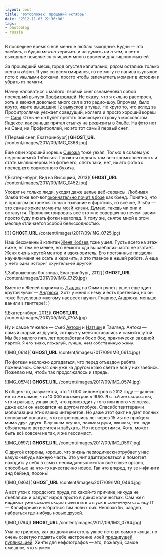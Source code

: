 ```yaml
---
layout: post
title: 'Фотобложек: прощаний октябрь'
date: '2012-11-03 22:36:00'
tags:
- photoblog
- russia
---
```


В последнее время я всё меньше люблю выходные. Будни — это заебись, в будни можно херачить и не думать ни о чем, а вот в выходные появляется слишком много времени для лишних мыслей.

За прошедший месяц город опустел капитально, рядом остались только жена и айфон. Я уже со всем смирился, но не могу не написать унылое псто c унылыми фотками, просто чтобы запечатлеть момент в истории и убрать из памяти.

Начну жаловаться с малого: первый снег ознаменовал собой последний выпуск [Профитроллей](http://www.iguides.ru/forum/showthread.php?t=65537). Не скажу, что я сильно расстроен, хоть и вложил довольно много сил в это радио-шоу. Впрочем, было круто, ищите вышедшие [12 выпусков в тунце](https://itunes.apple.com/ru/podcast/profitrolli/id546714934). Не круто то, что вслед за Профитроллями уезжает соведущий, коллега и просто хороший кореш — [Саня](http://twitter.com/dwht). Отныне он будет прятать поисковую строку в московском Яндексе, как раньше прятал ссылку на реквизиты в [Эльбе](http://e-kontur.ru). На фото нет ни Сани, ни Профитроллей, но это тот самый первый снег.

![Первый снег, Екатеринбург]( __GHOST_URL__ /content/images/2017/09/IMG_0368.jpg)

Еще один хороший корешь [Сирожа](http://twitter.com/nikovneostalos) тоже уехал. Только в совсем уж недосягаемый Тобольск. Грозится поднять там всю промышленность и стать миллионером. На фотке его, опять таки, нет, но это фотка с последнего совместного бухича.

![Екатеринбург, Вид на Высоцкий, 2013]( __GHOST_URL__ /content/images/2017/09/IMG_0452.jpg)

Уходят не только люди, уходят даже целые веб-сервисы. Любимая Эльба тоже вот-вот [окончательно почит в бозе](http://www.e-kontur.ru/blog/358)&nbsp;как бренд. Понятно, что в прошлом останется только название и фирстиль, но всё же, Эльба — это самые [яркие моменты моей жизни](http://vk.com/album-15491782_131620932). Думаю, таковыми они и останутся. Проиллюстрировать всё это мне совершенно нечем, засим просто буду пихать фотки невпопад. К тому же, снятое мной в этом месяце отличается особой безысходностью.

![]( __GHOST_URL__ /content/images/2017/09/IMG_0725.jpg)

Наш бессменный капитан [Женя Кобзев](https://twitter.com/evgeny_kobzev) тоже ушел. Пусть всего на этаж ниже, но тем не менее, его веского «да вы заебали» часто не хватает. Женя очень крутой ментор и вдохновитель. Его постоянные пиздюли научили меня не ссать и херачить, а это главное в нашей работе. А еще у него одна история охуительней другой!

![Заброшенная больница, Екатеринбург, 2012]( __GHOST_URL__ /content/images/2017/09/IMG_0729.jpg)

Вместе с Женей поднимать [Диадок](http://diadoc.ru) на Олимп рунета ушел еще один крутой чувак — [Андрюха](https://twitter.com/zav_man). Хоть у меня к нему и есть претензии, но он тоже безусловно многому нас всех научил. Главное, Андрюха, меньше ванили в твиттере! : )

![Екатеринбург, 2012]( __GHOST_URL__ /content/images/2017/09/IMG_0708.jpg)

Ну и самое тяжелое — съеб [Антохи](https://twitter.com/motoro11er) и [Наташи](https://twitter.com/RasputNa) в Таиланд. Антоха — самый старый из друзей, которые у меня оставались и самый крутой. Мы без малого пять лет проработали бок о бок, практически за одной партой. Я его знаю, пожалуй, лучше, чем собственную жену.

![IMG_0614]( __GHOST_URL__ /content/images/2017/09/IMG_0614.jpg)

По фоткам несложно догадаться, что перед отъездом ребята поженились. Сейчас они уже на другом краю света и всё у них заебись. Пожелаю им, чтобы так продолжалось и впредь.

![IMG_0574]( __GHOST_URL__ /content/images/2017/09/IMG_0574.jpg)

В общем-то, разумеется, что 10 000 километров в 2012 году — далеко не то же самое, что 10 000 километров в 1980. Я с той же скоростью, что и раньше, узнаю всё, что происходит у того или иного человека, даже если он находится на другом глобусе. Спасибо твиттерам и мобилизации этих ваших интернетов. Но даже этот факт не дает полных оснований полагать, что встретившись лет через 15 мы не пройдем мимо друг-друга. В лучшем случае, пожмем руки, скажем, что надо обязательно встретится и забухать. Но не встретимся. Хотя, может быть всё совсем не так, я же пессимист.

![IMG_0597]( __GHOST_URL__ /content/images/2017/09/IMG_0597.jpg)

С другой стороны, хорошо, что жизнь периодически отрубает у нас какую-нибудь важную часть. Это учит адаптироваться и помогает находить у себя в самых неожиданных местах всё новые органы, способные на что-то качественно новое. Так что вперед, ту зе инфинити энд бейонд, посоны!

![IMG_0464]( __GHOST_URL__ /content/images/2017/09/IMG_0464.jpg)

А вот утки с городского пруда, по какой-то причине, никуда не съебались и радуют народ просто в диких количествах. Сам же я надеюсь уже совсем скоро полететь в отпуск в солнечную столицу IT — Калифорнию и набраться там новых сил. Неплохо бы, заодно, набраться где-нибудь новых друзей.

![IMG_0794]( __GHOST_URL__ /content/images/2017/09/IMG_0794.jpg)

Ума не приложу, как вы дочитали столь унлое псто до самого конца, но очень советую поднять себе настроение моей [предыдущей публикацией](https://shouldgo.ru/sept_photohints/ "Фотобложек: сентябрьские хинты для нефотографов"). Хинты для нефотографов — это, пожалуй, самое смешное, что я умею.

<!--kg-card-end: markdown-->